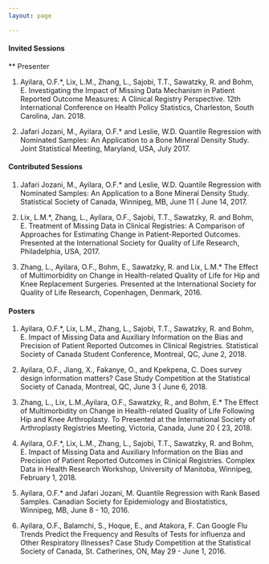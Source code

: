 ```yaml
---
layout: page

---
```


#### Invited Sessions ####
** Presenter 

1. Ayilara, O.F.*, Lix, L.M., Zhang, L., Sajobi, T.T., Sawatzky, R. and Bohm, E. Investigating the Impact of
Missing Data Mechanism in Patient Reported Outcome Measures: A Clinical Registry Perspective.
12th International Conference on Health Policy Statistics, Charleston, South Carolina, Jan. 2018.

2. Jafari Jozani, M., Ayilara, O.F.* and Leslie, W.D. Quantile Regression with Nominated Samples: An
Application to a Bone Mineral Density Study. Joint Statistical Meeting, Maryland, USA, July 2017.

#### Contributed Sessions ####

 1. Jafari Jozani, M., Ayilara, O.F.* and Leslie, W.D. Quantile Regression with Nominated Samples: An
Application to a Bone Mineral Density Study. Statistical Society of Canada, Winnipeg, MB, June 11 { June
14, 2017.

 2. Lix, L.M.*, Zhang, L., Ayilara, O.F., Sajobi, T.T., Sawatzky, R. and Bohm, E. Treatment of Missing Data
in Clinical Registries: A Comparison of Approaches for Estimating Change in Patient-Reported Outcomes.
Presented at the International Society for Quality of Life Research, Philadelphia, USA, 2017.

 3. Zhang, L., Ayilara, O.F., Bohm, E., Sawatzky, R. and Lix, L.M.* The Effect of Multimorbidity on Change
in Health-related Quality of Life for Hip and Knee Replacement Surgeries. Presented at the International
Society for Quality of Life Research, Copenhagen, Denmark, 2016.

#### Posters ####
1. Ayilara, O.F.*, Lix, L.M., Zhang, L., Sajobi, T.T., Sawatzky, R. and Bohm, E. Impact of Missing Data
and Auxiliary Information on the Bias and Precision of Patient Reported Outcomes in Clinical Registries.
Statistical Society of Canada Student Conference, Montreal, QC, June 2, 2018.

2. Ayilara, O.F., Jiang, X., Fakanye, O., and Kpekpena, C. Does survey design information matters? Case
Study Competition at the Statistical Society of Canada, Montreal, QC, June 3 { June 6, 2018.

3. Zhang, L., Lix, L.M.,Ayilara, O.F., Sawatzky, R., and Bohm, E.* The Effect of Multimorbidity on Change
in Health-related Quality of Life Following Hip and Knee Arthroplasty. To Presented at the International
Society of Arthroplasty Registries Meeting, Victoria, Canada, June 20 { 23, 2018.

4. Ayilara, O.F.*, Lix, L.M., Zhang, L., Sajobi, T.T., Sawatzky, R. and Bohm, E. Impact of Missing Data
and Auxiliary Information on the Bias and Precision of Patient Reported Outcomes in Clinical Registries.
Complex Data in Health Research Workshop, University of Manitoba, Winnipeg, February 1, 2018.

5. Ayilara, O.F.* and Jafari Jozani, M. Quantile Regression with Rank Based Samples. Canadian Society for
Epidemiology and Biostatistics, Winnipeg, MB, June 8 - 10, 2016.

6. Ayilara, O.F., Balamchi, S., Hoque, E., and Atakora, F. Can Google Flu Trends Predict the Frequency
and Results of Tests for influenza and Other Respiratory Illnesses? Case Study Competition at the Statistical
Society of Canada, St. Catherines, ON, May 29 - June 1, 2016.




